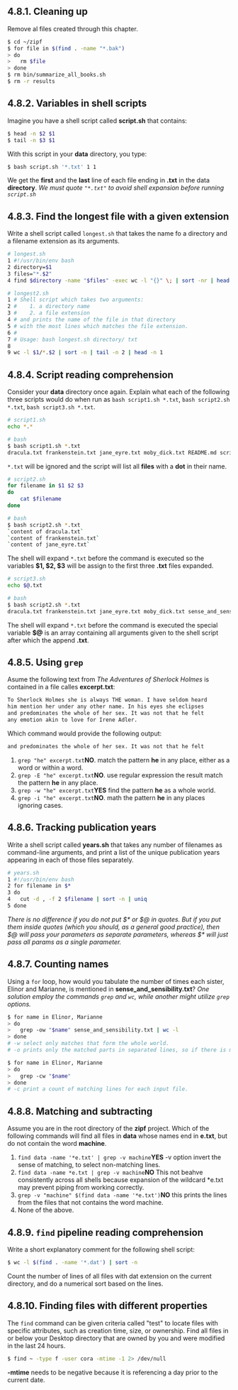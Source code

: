 ## 4.8.1. Cleaning up
Remove al files created through this chapter.
```bash
$ cd ~/zipf
$ for file in $(find . -name "*.bak")
> do
> 	rm $file
> done
$ rm bin/summarize_all_books.sh
$ rm -r results
```

## 4.8.2. Variables in shell scripts
Imagine you have a shell script called **script.sh** that contains:
```bash
$ head -n $2 $1
$ tail -n $3 $1
```

With this script in your **data** directory, you type:
```bash
$ bash script.sh '*.txt' 1 1
```

We get the **first** and the **last** line of each file ending in **.txt** in the data **directory**.
*We must quote `"*.txt"` to avoid shell expansion before running `script.sh`*

## 4.8.3. Find the longest file with a given extension
Write a shell script called `longest.sh` that takes the name fo a directory and a filename extension as its arguments.
```bash
# longest.sh
1 #!/usr/bin/env bash
2 directory=$1
3 files="*.$2"
4 find $directory -name "$files" -exec wc -l "{}" \; | sort -nr | head -n 1 | awk '{ print $2 }'

# longest2.sh
1 # Shell script which takes two arguments:
2 #    1. a directory name
3 #    2. a file extension
4 # and prints the name of the file in that directory
5 # with the most lines which matches the file extension.
6 #
7 # Usage: bash longest.sh directory/ txt
8
9 wc -l $1/*.$2 | sort -n | tail -n 2 | head -n 1
```


## 4.8.4. Script reading comprehension
Consider your **data** directory once again. Explain what each of the following three scripts would do when run as `bash script1.sh *.txt`, `bash script2.sh *.txt`, `bash script3.sh *.txt`.
```bash
# script1.sh
echo *.*

# bash
$ bash script1.sh *.txt
dracula.txt frankenstein.txt jane_eyre.txt moby_dick.txt README.md script1.sh sense_and_sensibility.txt sherlock_holmes.txt time_machine.txt
```
`*.txt` will be ignored and the script will list all **files** with a **dot** in their name.

```bash
# script2.sh
for filename in $1 $2 $3
do
	cat $filename
done

# bash
$ bash script2.sh *.txt
`content of dracula.txt`
`content of frankenstein.txt`
`content of jane_eyre.txt`
```
The shell will expand `*.txt` before the command is executed so the variables **$1, $2, $3** will be assign to the first three **.txt** files expanded.

```bash
# script3.sh
echo $@.txt

# bash
$ bash script2.sh *.txt
dracula.txt frankenstein.txt jane_eyre.txt moby_dick.txt sense_and_sensibility.txt sherlock_holmes.txt time_machine.txt.txt
```
The shell will expand `*.txt` before the command is executed the special variable **$@** is an array containing all arguments given to the shell script after which the append **.txt**.

## 4.8.5. Using `grep`
Asume the following text from *The Adventures of Sherlock Holmes* is contained in a file calles **excerpt.txt**:
```bash
To Sherlock Holmes she is always THE woman. I have seldom heard
him mention her under any other name. In his eyes she eclipses
and predominates the whole of her sex. It was not that he felt
any emotion akin to love for Irene Adler.
```

Which command would provide the following output:
```bash
and predominates the whole of her sex. It was not that he felt
```

1. `grep "he" excerpt.txt`**NO**. match the pattern **he** in any place, either as a word or within a word.
2. `grep -E "he" excerpt.txt`**NO**. use regular expression the result match the pattern **he** in any place.
3. `grep -w "he" excerpt.txt`**YES** find the pattern **he** as a whole world.
4. `grep -i "he" excerpt.txt`**NO**. math the pattern **he** in any places ignoring cases.

## 4.8.6. Tracking publication years
Write a shell script called **years.sh** that takes any number of filenames as command-line arguments, and print a list of the unique publication years appearing in each of those files separately.
```bash
# years.sh
1 #!/usr/bin/env bash
2 for filename in $*
3 do
4 	cut -d , -f 2 $filename | sort -n | uniq
5 done
```
*There is no difference if you do not put $\* or $@ in quotes. But if you put them inside quotes (which you should, as a general good practice), then $@ will pass your parameters as separate parameters, whereas $\* will just pass all params as a single parameter.*

## 4.8.7. Counting names
Using a `for` loop, how would you tabulate the number of times each sister, Elinor and Marianne, is mentioned in **sense_and_sensibility.txt**?
*One solution employ the commands `grep` and `wc`, while another might utilize `grep` options.*
```bash
$ for name in Elinor, Marianne
> do
> 	grep -ow "$name" sense_and_sensibility.txt | wc -l
> done
# -w select only matches that form the whole world.
# -o prints only the matched parts in separated lines, so if there is more than one occurance on the same line it will count all of them.

$ for name in Elinor, Marianne
> do
> 	grep -cw "$name"
> done
# -c print a count of matching lines for each input file.
```

## 4.8.8. Matching and subtracting
Assume you are in the root directory of the **zipf** project. Which of the following commands will find all files in **data** whose names end in **e.txt**, but do not contain the word **machine**.

1. `find data -name '*e.txt' | grep -v machine`**YES** -v option invert the sense of matching, to select non-matching lines.
2. `find data -name *e.txt | grep -v machine`**NO** This not beahve consistently across all shells because expansion of the wildcard \*e.txt may prevent piping from working correctly.
3. `grep -v "machine" $(find data -name '*e.txt')`**NO** this prints the lines from the files that not contains the word machine.
4. None of the above.

## 4.8.9. `find` pipeline reading comprehension
Write a short explanatory comment for the following shell script:
```bash
$ wc -l $(find . -name '*.dat') | sort -n
```
Count the number of lines of all files with dat extension on the current directory, and do a numerical sort based on the lines.

## 4.8.10. Finding files with different properties
The `find` command can be given criteria called "test" to locate files with specific attributes, such as creation time, size, or ownership.
Find all files in or below your Desktop directory that are owned by you and were modified in the last 24 hours.
```bash
$ find ~ -type f -user cora -mtime -1 2> /dev/null
```

**-mtime** needs to be negative because it is referencing a day prior to the current date.